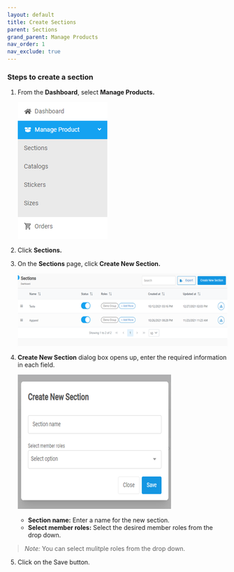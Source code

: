 ```yaml
---
layout: default
title: Create Sections
parent: Sections
grand_parent: Manage Products
nav_order: 1
nav_exclude: true
---
```


### Steps to create a section

1. From the **Dashboard**, select **Manage Products.**
   
   ![](../../../images/manageproducts/mng1.png)

2. Click **Sections.**

3. On the **Sections** page, click **Create New Section.**

    ![](../../../images/manageproducts/section2.png)
   
4. **Create New Section** dialog box opens up, enter the required information in each field.

    ![](../../../images/manageproducts/section3.png)
   
    * **Section name:** Enter a name for the new section.<br>
    * **Select member roles:** Select the desired member roles from the drop down. 
   
>*Note:* You can select mulitple roles from the drop down. 

5. Click on the Save button. 




